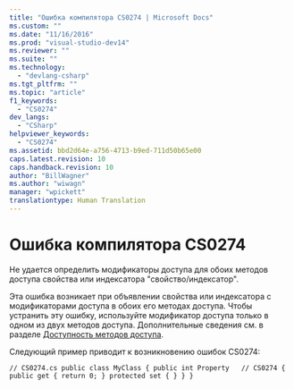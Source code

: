 ```yaml
---
title: "Ошибка компилятора CS0274 | Microsoft Docs"
ms.custom: ""
ms.date: "11/16/2016"
ms.prod: "visual-studio-dev14"
ms.reviewer: ""
ms.suite: ""
ms.technology: 
  - "devlang-csharp"
ms.tgt_pltfrm: ""
ms.topic: "article"
f1_keywords: 
  - "CS0274"
dev_langs: 
  - "CSharp"
helpviewer_keywords: 
  - "CS0274"
ms.assetid: bbd2d64e-a756-4713-b9ed-711d50b65e00
caps.latest.revision: 10
caps.handback.revision: 10
author: "BillWagner"
ms.author: "wiwagn"
manager: "wpickett"
translationtype: Human Translation
---
```

# Ошибка компилятора CS0274
Не удается определить модификаторы доступа для обоих методов доступа свойства или индексатора "свойство\/индексатор".  
  
 Эта ошибка возникает при объявлении свойства или индексатора с модификаторами доступа в обоих его методах доступа. Чтобы устранить эту ошибку, используйте модификатор доступа только в одном из двух методов доступа. Дополнительные сведения см. в разделе [Доступность методов доступа](../../csharp/programming-guide/classes-and-structs/restricting-accessor-accessibility.md).  
  
 Следующий пример приводит к возникновению ошибок CS0274:  
  
```  
// CS0274.cs public class MyClass { public int Property   // CS0274 { public get { return 0; } protected set { } } }  
```